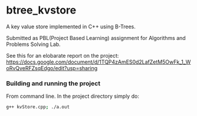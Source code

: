 # btree_kvstore
A key value store implemented in C++ using B-Trees.

Submitted as PBL(Project Based Learning) assignment for Algorithms and Problems Solving Lab.

See this for an elobarate report on the project: https://docs.google.com/document/d/1TQP4zAmES0d2LafZetM5OwFk_1_WoRvQveRFZsqEdgo/edit?usp=sharing

### Building and running the project
From command line. In the project directory simply do:
```bash
g++ kvStore.cpp; ./a.out
```
